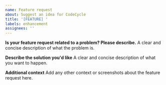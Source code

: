 ```yaml
---
name: Feature request
about: Suggest an idea for CodeCycle
title: '[FEATURE] '
labels: enhancement
assignees: ''
---
```

**Is your feature request related to a problem? Please describe.**
A clear and concise description of what the problem is.

**Describe the solution you'd like**
A clear and concise description of what you want to happen.

**Additional context**
Add any other context or screenshots about the feature request here.

